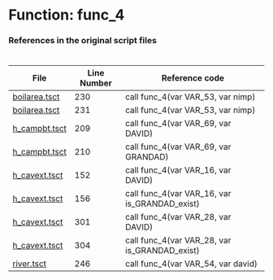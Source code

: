 # Function: func_4
### References in the original script files

#

| File | Line Number | Reference code |
| --- | --- | --- |
| [boilarea.tsct](../../../out/boilarea.tsct#L230) | 230 | call func_4(var VAR_53, var nimp) |
| [boilarea.tsct](../../../out/boilarea.tsct#L231) | 231 | call func_4(var VAR_53, var nimp) |
| [h_campbt.tsct](../../../out/h_campbt.tsct#L209) | 209 | call func_4(var VAR_69, var DAVID) |
| [h_campbt.tsct](../../../out/h_campbt.tsct#L210) | 210 | call func_4(var VAR_69, var GRANDAD) |
| [h_cavext.tsct](../../../out/h_cavext.tsct#L152) | 152 | call func_4(var VAR_16, var DAVID) |
| [h_cavext.tsct](../../../out/h_cavext.tsct#L156) | 156 | call func_4(var VAR_16, var is_GRANDAD_exist) |
| [h_cavext.tsct](../../../out/h_cavext.tsct#L301) | 301 | call func_4(var VAR_28, var DAVID) |
| [h_cavext.tsct](../../../out/h_cavext.tsct#L304) | 304 | call func_4(var VAR_28, var is_GRANDAD_exist) |
| [river.tsct](../../../out/river.tsct#L246) | 246 | call func_4(var VAR_54, var david) |
